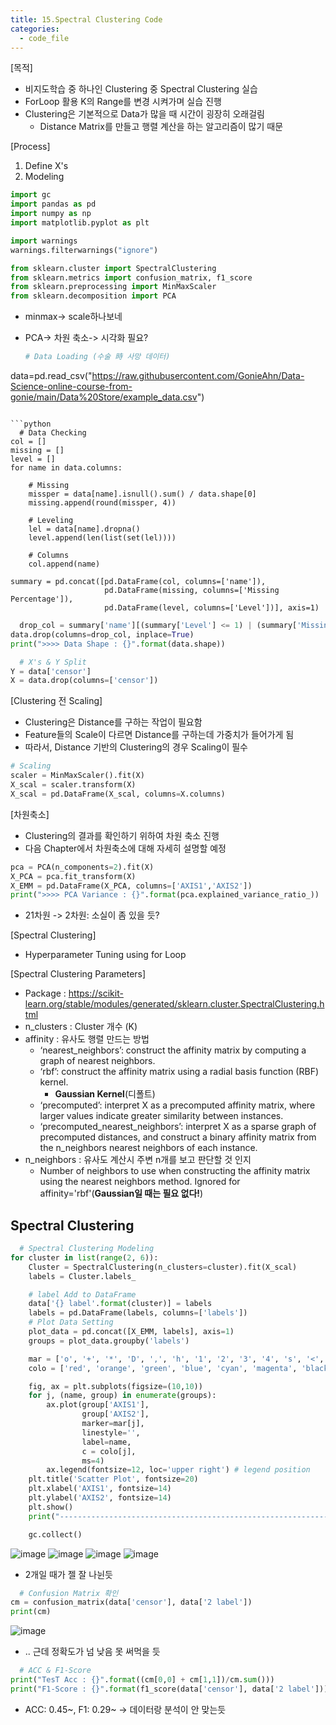 ```yaml
---
title: 15.Spectral Clustering Code
categories:
  - code_file
---
```


[목적]
  - 비지도학습 중 하나인 Clustering 중 Spectral Clustering 실습
  - ForLoop 활용 K의 Range를 변경 시켜가며 실습 진행
  - Clustering은 기본적으로 Data가 많을 때 시간이 굉장히 오래걸림
     - Distance Matrix를 만들고 행렬 계산을 하는 알고리즘이 많기 때문

[Process]
  1. Define X's
  2. Modeling
  
  ```python
  import gc
import pandas as pd
import numpy as np
import matplotlib.pyplot as plt

import warnings
warnings.filterwarnings("ignore")

from sklearn.cluster import SpectralClustering
from sklearn.metrics import confusion_matrix, f1_score
from sklearn.preprocessing import MinMaxScaler
from sklearn.decomposition import PCA
```
- minmax-> scale하나보네
- PCA-> 차원 축소-> 시각화 필요?

  ```python
  # Data Loading (수술 時 사망 데이터)
data=pd.read_csv("https://raw.githubusercontent.com/GonieAhn/Data-Science-online-course-from-gonie/main/Data%20Store/example_data.csv")
```

```python
  # Data Checking
col = []
missing = []
level = [] 
for name in data.columns:
    
    # Missing
    missper = data[name].isnull().sum() / data.shape[0]
    missing.append(round(missper, 4))

    # Leveling
    lel = data[name].dropna()
    level.append(len(list(set(lel))))

    # Columns
    col.append(name)

summary = pd.concat([pd.DataFrame(col, columns=['name']), 
                     pd.DataFrame(missing, columns=['Missing Percentage']), 
                     pd.DataFrame(level, columns=['Level'])], axis=1)

```

```python
  drop_col = summary['name'][(summary['Level'] <= 1) | (summary['Missing Percentage'] >= 0.8)]
data.drop(columns=drop_col, inplace=True)
print(">>>> Data Shape : {}".format(data.shape))
```

```python
  # X's & Y Split
Y = data['censor']
X = data.drop(columns=['censor'])
```

[Clustering 전 Scaling]
  - Clustering은 Distance를 구하는 작업이 필요함
  - Feature들의 Scale이 다르면 Distance를 구하는데 가중치가 들어가게 됨
  - 따라서, Distance 기반의 Clustering의 경우 Scaling이 필수
  
  ```python
  # Scaling
scaler = MinMaxScaler().fit(X)
X_scal = scaler.transform(X)
X_scal = pd.DataFrame(X_scal, columns=X.columns)
```

[차원축소]
  - Clustering의 결과를 확인하기 위하여 차원 축소 진행
  - 다음 Chapter에서 차원축소에 대해 자세히 설명할 예정
  
  ```python
  pca = PCA(n_components=2).fit(X)
X_PCA = pca.fit_transform(X)
X_EMM = pd.DataFrame(X_PCA, columns=['AXIS1','AXIS2'])
print(">>>> PCA Variance : {}".format(pca.explained_variance_ratio_))
```
- 21차원 -> 2차원: 소실이 좀 있을 듯?

[Spectral Clustering]
  - Hyperparameter Tuning using for Loop

[Spectral Clustering Parameters]
  - Package : https://scikit-learn.org/stable/modules/generated/sklearn.cluster.SpectralClustering.html
  - n_clusters : Cluster 개수 (K)
  - affinity : 유사도 행렬 만드는 방법
    - ‘nearest_neighbors’: construct the affinity matrix by computing a graph of nearest neighbors.
    - ‘rbf’: construct the affinity matrix using a radial basis function (RBF) kernel.
       - **Gaussian Kernel**(디폴트)
    - ‘precomputed’: interpret X as a precomputed affinity matrix, where larger values indicate greater similarity between instances.
    - ‘precomputed_nearest_neighbors’: interpret X as a sparse graph of precomputed distances, and construct a binary affinity matrix from the n_neighbors nearest neighbors of each instance.
  - n_neighbors : 유사도 계산시 주변 n개를 보고 판단할 것 인지
    - Number of neighbors to use when constructing the affinity matrix using the nearest neighbors method. Ignored for affinity='rbf'(**Gaussian일 때는 필요 없다!**)

Spectral Clustering
-
```python
  # Spectral Clustering Modeling
for cluster in list(range(2, 6)):
    Cluster = SpectralClustering(n_clusters=cluster).fit(X_scal)
    labels = Cluster.labels_

    # label Add to DataFrame
    data['{} label'.format(cluster)] = labels
    labels = pd.DataFrame(labels, columns=['labels'])
    # Plot Data Setting
    plot_data = pd.concat([X_EMM, labels], axis=1)
    groups = plot_data.groupby('labels')

    mar = ['o', '+', '*', 'D', ',', 'h', '1', '2', '3', '4', 's', '<', '>']
    colo = ['red', 'orange', 'green', 'blue', 'cyan', 'magenta', 'black', 'yellow', 'grey', 'orchid', 'lightpink']

    fig, ax = plt.subplots(figsize=(10,10))
    for j, (name, group) in enumerate(groups):
        ax.plot(group['AXIS1'], 
                group['AXIS2'], 
                marker=mar[j],
                linestyle='',
                label=name,
                c = colo[j],
                ms=4)
        ax.legend(fontsize=12, loc='upper right') # legend position
    plt.title('Scatter Plot', fontsize=20)
    plt.xlabel('AXIS1', fontsize=14)
    plt.ylabel('AXIS2', fontsize=14)
    plt.show()
    print("---------------------------------------------------------------------------------------------------")

    gc.collect()
```
![image](https://github.com/code7ssage/code7ssage.github.io/blob/master/assets/attached%20file/Pasted%20image%2020240110171702.png?raw=true)
![image](https://github.com/code7ssage/code7ssage.github.io/blob/master/assets/attached%20file/Pasted%20image%2020240110171718.png?raw=true)
![image](https://github.com/code7ssage/code7ssage.github.io/blob/master/assets/attached%20file/Pasted%20image%2020240110171735.png?raw=true)
![image](https://github.com/code7ssage/code7ssage.github.io/blob/master/assets/attached%20file/Pasted%20image%2020240110171755.png?raw=true)
- 2개일 때가 젤 잘 나뉜듯

```python
  # Confusion Matrix 확인
cm = confusion_matrix(data['censor'], data['2 label'])
print(cm)
```
![image](https://github.com/code7ssage/code7ssage.github.io/blob/master/assets/attached%20file/Pasted%20image%2020240110175543.png?raw=true)
- .. 근데 정확도가 넘 낮음 못 써먹을 듯

```python
  # ACC & F1-Score
print("TesT Acc : {}".format((cm[0,0] + cm[1,1])/cm.sum()))
print("F1-Score : {}".format(f1_score(data['censor'], data['2 label'])))
```

- ACC: 0.45~, F1: 0.29~ -> 데이터랑 분석이 안 맞는듯